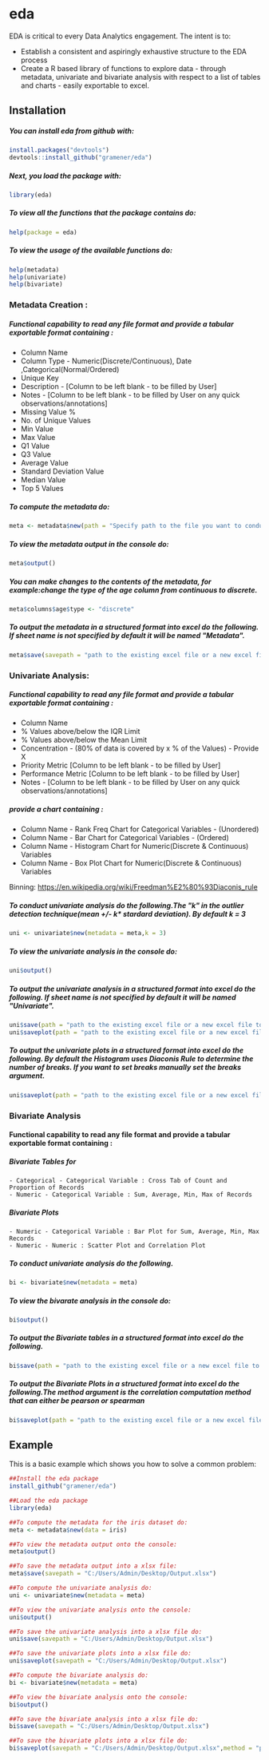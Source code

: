 
<!-- README.md is generated from README.Rmd. Please edit that file -->
eda
===

EDA is critical to every Data Analytics engagement. The intent is to:

-   Establish a consistent and aspiringly exhaustive structure to the EDA process
-   Create a R based library of functions to explore data - through metadata, univariate and bivariate analysis with respect to a list of tables and charts - easily exportable to excel.

Installation
------------

##### You can install eda from github with:

``` r
install.packages("devtools")
devtools::install_github("gramener/eda")
```

##### Next, you load the package with:

``` r
library(eda)
```

##### To view all the functions that the package contains do:

``` r
help(package = eda)
```

##### To view the usage of the available functions do:

``` r
help(metadata)
help(univariate)
help(bivariate)
```

### Metadata Creation :

##### Functional capability to read any file format and provide a tabular exportable format containing :

-   Column Name
-   Column Type - Numeric(Discrete/Continuous), Date ,Categorical(Normal/Ordered)
-   Unique Key
-   Description - \[Column to be left blank - to be filled by User\]
-   Notes - \[Column to be left blank - to be filled by User on any quick observations/annotations\]
-   Missing Value %
-   No. of Unique Values
-   Min Value
-   Max Value
-   Q1 Value
-   Q3 Value
-   Average Value
-   Standard Deviation Value
-   Median Value
-   Top 5 Values

##### To compute the metadata do:

``` r
meta <- metadata$new(path = "Specify path to the file you want to conduct EDA on")
```

##### To view the metadata output in the console do:

``` r
meta$output()
```

##### You can make changes to the contents of the metadata, for example:change the type of the age column from continuous to discrete.

``` r
meta$columns$age$type <- "discrete"
```

##### To output the metadata in a structured format into excel do the following. If sheet name is not specified by default it will be named "Metadata".

``` r
meta$save(savepath = "path to the existing excel file or a new excel file to be created",sheet = "Metadata Analysis")
```

### Univariate Analysis:

##### Functional capability to read any file format and provide a tabular exportable format containing :

-   Column Name
-   % Values above/below the IQR Limit
-   % Values above/below the Mean Limit
-   Concentration - (80% of data is covered by x % of the Values) - Provide X
-   Priority Metric \[Column to be left blank - to be filled by User\]
-   Performance Metric \[Column to be left blank - to be filled by User\]
-   Notes - \[Column to be left blank - to be filled by User on any quick observations/annotations\]

##### provide a chart containing :

-   Column Name - Rank Freq Chart for Categorical Variables - (Unordered)
-   Column Name - Bar Chart for Categorical Variables - (Ordered)
-   Column Name - Histogram Chart for Numeric(Discrete & Continuous) Variables
-   Column Name - Box Plot Chart for Numeric(Discrete & Continuous) Variables

Binning: <https://en.wikipedia.org/wiki/Freedman%E2%80%93Diaconis_rule>

##### To conduct univariate analysis do the following.The "k" in the outlier detection technique(mean +/- k\* stardard deviation). By default k = 3

``` r
uni <- univariate$new(metadata = meta,k = 3)
```

##### To view the univariate analysis in the console do:

``` r
uni$output()
```

##### To output the univariate analysis in a structured format into excel do the following. If sheet name is not specified by default it will be named "Univariate".

``` r
uni$save(path = "path to the existing excel file or a new excel file to be created",sheet = "Univariate Analysis")
uni$saveplot(path = "path to the existing excel file or a new excel file to be created")
```

##### To output the univariate plots in a structured format into excel do the following. By default the Histogram uses Diaconis Rule to determine the number of breaks. If you want to set breaks manually set the breaks argument.

``` r
uni$saveplot(path = "path to the existing excel file or a new excel file to be created")
```

### Bivariate Analysis

#### Functional capability to read any file format and provide a tabular exportable format containing :

##### Bivariate Tables for

    - Categorical - Categorical Variable : Cross Tab of Count and Proportion of Records 
    - Numeric - Categorical Variable : Sum, Average, Min, Max of Records

##### Bivariate Plots

    - Numeric - Categorical Variable : Bar Plot for Sum, Average, Min, Max Records
    - Numeric - Numeric : Scatter Plot and Correlation Plot

##### To conduct univariate analysis do the following.

``` r
bi <- bivariate$new(metadata = meta)
```

##### To view the bivarate analysis in the console do:

``` r
bi$output()
```

##### To output the Bivariate tables in a structured format into excel do the following.

``` r
bi$save(path = "path to the existing excel file or a new excel file to be created")
```

##### To output the Bivariate Plots in a structured format into excel do the following.The method argument is the correlation computation method that can either be pearson or spearman

``` r
bi$saveplot(path = "path to the existing excel file or a new excel file to be created",method = "pearson")
```

Example
-------

This is a basic example which shows you how to solve a common problem:

``` r
##Install the eda package
install_github("gramener/eda")

##Load the eda package
library(eda)

##To compute the metadata for the iris dataset do:
meta <- metadata$new(data = iris)

##To view the metadata output onto the console:
meta$output()

##To save the metadata output into a xlsx file:
meta$save(savepath = "C:/Users/Admin/Desktop/Output.xlsx")

##To compute the univariate analysis do:
uni <- univariate$new(metadata = meta)

##To view the univariate analysis onto the console:
uni$output()

##To save the univariate analysis into a xlsx file do:
uni$save(savepath = "C:/Users/Admin/Desktop/Output.xlsx")

##To save the univariate plots into a xlsx file do:
uni$saveplot(savepath = "C:/Users/Admin/Desktop/Output.xlsx")

##To compute the bivariate analysis do:
bi <- bivariate$new(metadata = meta)

##To view the bivariate analysis onto the console:
bi$output()

##To save the bivariate analysis into a xlsx file do:
bi$save(savepath = "C:/Users/Admin/Desktop/Output.xlsx")

##To save the bivariate plots into a xlsx file do:
bi$saveplot(savepath = "C:/Users/Admin/Desktop/Output.xlsx",method = "pearson")
```
